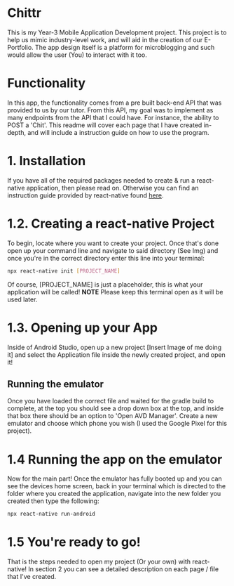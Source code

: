 # Chittr
This is my Year-3 Mobile Application Development project. This project is to help us mimic industry-level work, and will aid in the creation of our E-Portfolio. The app design itself is a platform for microblogging and such would allow the user (You) to interact with it too.

# Functionality
In this app, the functionality comes from a pre built back-end API that was provided to us by our tutor. From this API, my goal was to implement as many endpoints from the API that I could have. For instance, the ability to POST a 'Chit'. This readme will cover each page that I have created in-depth, and will include a instruction guide on how to use the program.

# 1. Installation
If you have all of the required packages needed to create & run a react-native application, then please read on. Otherwise you can find an instruction guide provided by react-native found [here](https://reactnative.dev/docs/getting-started).

# 1.2. Creating a react-native Project
To begin, locate where you want to create your project. Once that's done open up your command line and navigate to said directory (See Img) and once you're in the correct directory enter this line into your terminal: 
```bash
npx react-native init [PROJECT_NAME]
```
Of course, [PROJECT_NAME] is just a placeholder, this is what your application will be called!
**NOTE** Please keep this terminal open as it will be used later.

# 1.3. Opening up your App
Inside of Android Studio, open up a new project [Insert Image of me doing it] and select the Application file inside the newly created project, and open it!

## Running the emulator
Once you have loaded the correct file and waited for the gradle build to complete, at the top you should see a drop down box at the top, and inside that box there should be an option to 'Open AVD Manager'. Create a new emulator and choose which phone you wish (I used the Google Pixel for this project).

# 1.4 Running the app on the emulator
Now for the main part! Once the emulator has fully booted up and you can see the devices home screen, back in your terminal which is directed to the folder where you created the application, navigate into the new folder you created then type the following:
```bash
npx react-native run-android
```

# 1.5 You're ready to go!
That is the steps needed to open my project (Or your own) with react-native! In section 2 you can see a detailed description on each page / file that I've created.

